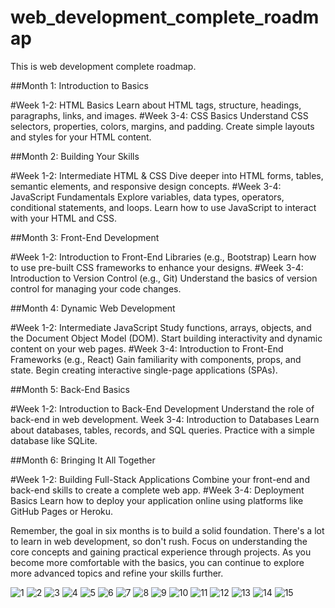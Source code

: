 # web_development_complete_roadmap
This is web development complete roadmap.

##Month 1: Introduction to Basics

#Week 1-2: HTML Basics
Learn about HTML tags, structure, headings, paragraphs, links, and images.
#Week 3-4: CSS Basics
Understand CSS selectors, properties, colors, margins, and padding.
Create simple layouts and styles for your HTML content.

##Month 2: Building Your Skills

#Week 1-2: Intermediate HTML & CSS
Dive deeper into HTML forms, tables, semantic elements, and responsive design concepts.
#Week 3-4: JavaScript Fundamentals
Explore variables, data types, operators, conditional statements, and loops.
Learn how to use JavaScript to interact with your HTML and CSS.

##Month 3: Front-End Development

#Week 1-2: Introduction to Front-End Libraries (e.g., Bootstrap)
Learn how to use pre-built CSS frameworks to enhance your designs.
#Week 3-4: Introduction to Version Control (e.g., Git)
Understand the basics of version control for managing your code changes.

##Month 4: Dynamic Web Development

#Week 1-2: Intermediate JavaScript
Study functions, arrays, objects, and the Document Object Model (DOM).
Start building interactivity and dynamic content on your web pages.
#Week 3-4: Introduction to Front-End Frameworks (e.g., React)
Gain familiarity with components, props, and state.
Begin creating interactive single-page applications (SPAs).

##Month 5: Back-End Basics

#Week 1-2: Introduction to Back-End Development
Understand the role of back-end in web development.
Week 3-4: Introduction to Databases
Learn about databases, tables, records, and SQL queries.
Practice with a simple database like SQLite.

##Month 6: Bringing It All Together

#Week 1-2: Building Full-Stack Applications
Combine your front-end and back-end skills to create a complete web app.
#Week 3-4: Deployment Basics
Learn how to deploy your application online using platforms like GitHub Pages or Heroku.

Remember, the goal in six months is to build a solid foundation. There's a lot to learn in web development, so don't rush. Focus on understanding the core concepts and gaining practical experience through projects. As you become more comfortable with the basics, you can continue to explore more advanced topics and refine your skills further.


![1](https://github.com/adilhamza-learnwithadil/web_development_complete_roadmap/assets/141755280/d22e21f4-bfdb-497b-aeb9-6077d6fbf594)
![2](https://github.com/adilhamza-learnwithadil/web_development_complete_roadmap/assets/141755280/13ab93b0-ec31-4f7d-8936-8cd5036b27f0)
![3](https://github.com/adilhamza-learnwithadil/web_development_complete_roadmap/assets/141755280/e0db1878-3f18-420f-8af2-4f47325feab2)
![4](https://github.com/adilhamza-learnwithadil/web_development_complete_roadmap/assets/141755280/1a41a314-506b-4f9d-ba57-70ba2261978c)
![5](https://github.com/adilhamza-learnwithadil/web_development_complete_roadmap/assets/141755280/3108bc2c-185b-43fd-ae54-b5e68c4ed00f)
![6](https://github.com/adilhamza-learnwithadil/web_development_complete_roadmap/assets/141755280/c7bc1c65-bd99-4023-a380-163d285a98e8)
![7](https://github.com/adilhamza-learnwithadil/web_development_complete_roadmap/assets/141755280/18c8510b-8fc9-43d6-a2e2-12e654785351)
![8](https://github.com/adilhamza-learnwithadil/web_development_complete_roadmap/assets/141755280/a533cf4f-b0f6-409a-bcff-78bbf7908037)
![9](https://github.com/adilhamza-learnwithadil/web_development_complete_roadmap/assets/141755280/c7ddbf84-2646-4e0c-a963-0dce6b928ec3)
![10](https://github.com/adilhamza-learnwithadil/web_development_complete_roadmap/assets/141755280/df93eb62-b44b-4eb8-84c9-35659d04b13b)
![11](https://github.com/adilhamza-learnwithadil/web_development_complete_roadmap/assets/141755280/61eacd1a-0a6d-4262-9f1f-aa4d51f477ef)
![12](https://github.com/adilhamza-learnwithadil/web_development_complete_roadmap/assets/141755280/ee05396a-713a-4d7a-86fd-aaa1db74c048)
![13](https://github.com/adilhamza-learnwithadil/web_development_complete_roadmap/assets/141755280/d28437cb-543f-4edf-8414-8a4cb6f82c7e)
![14](https://github.com/adilhamza-learnwithadil/web_development_complete_roadmap/assets/141755280/d82b8833-d26a-4cf4-955b-90b650ab19db)
![15](https://github.com/adilhamza-learnwithadil/web_development_complete_roadmap/assets/141755280/156a391b-b415-4362-be01-bfc2c5786e75)


